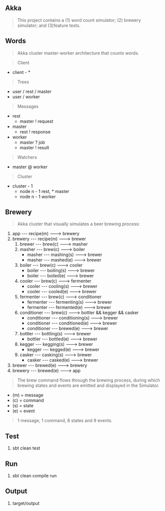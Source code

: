 Akka
----
>This project contains a (1) word count simulator; (2) brewery simulator; and (3)feature tests.

Words
-----
>Akka cluster master-worker architecture that counts words.

>Client
* client - *

>Trees
* user / rest / master
* user / worker

>Messages
* rest
    * master ! request
* master
    * rest ! response
* worker
    * master ? job
    * master ! result

>Watchers
* master @ worker

>Cluster
* cluster - 1
    * node n - 1 rest, * master
    * node n - 1 worker

Brewery
-------
>Akka cluster that visually simulates a beer brewing process:

1. app --- recipe(m) ---> brewery
2. brewery --- recipe(m) ---> brewer
    1. brewer --- brew(c) ---> masher
    2. masher --- brew(c) ---> boiler
       * masher --- mashing(s) ---> brewer
       * masher --- mashed(e) ---> brewer
    3. boiler --- brew(c) ---> cooler
       * boiler --- boiling(s) ---> brewer
       * boiler --- boiled(e) ---> brewer
    4. cooler --- brew(c) ---> fermenter
        * cooler --- cooling(s) ---> brewer
        * cooler --- cooled(e) ---> brewer
    5. fermenter --- brew(c) ---> conditioner
        * fermenter --- fermenting(s) ---> brewer
        * fermenter --- fermented(e) ---> brewer
    6. conditioner --- brew(c) ---> bottler && kegger && casker
        * conditioner --- conditioning(s) ---> brewer
        * conditioner --- conditioned(e) ---> brewer
        * conditioner --- brewed(e) ---> brewer
    7. bottler --- bottling(s) ---> brewer
        * bottler --- bottled(e) ---> brewer
    8. kegger --- kegging(s) ---> brewer
        * kegger --- kegged(e) ---> brewer
    9. casker --- casking(s) ---> brewer
        * casker --- casked(e) ---> brewer
3. brewer --- brewed(e) ---> brewery
4. brewery --- brewed(e) ---> app

>The brew command flows through the brewing process, during which brewing states and events are emitted and displayed in the Simulator.

* (m) = message
* (c) = command
* (s) = state
* (e) = event

>1 message, 1 command, 8 states and 9 events.

Test
----
1. sbt clean test

Run
---
1. sbt clean compile run

Output
------
1. target/output
